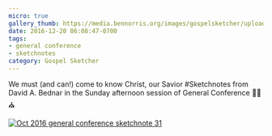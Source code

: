```yaml
---
micro: true
gallery_thumb: https://media.bennorris.org/images/gospelsketcher/uploads/2018/b2383e11cc.jpg
date: 2016-12-20 06:08:47-0700
tags:
- general conference
- sketchnotes
category: Gospel Sketcher
---
```


We must (and can!) come to know Christ, our Savior
#Sketchnotes from David A. Bednar in the Sunday afternoon session of General Conference ✍🏼⛪️

[![Oct 2016 general conference sketchnote 31](https://media.bennorris.org/images/gospelsketcher/uploads/2018/b2383e11cc.jpg)](https://media.bennorris.org/images/gospelsketcher/uploads/2018/b2383e11cc.jpg)